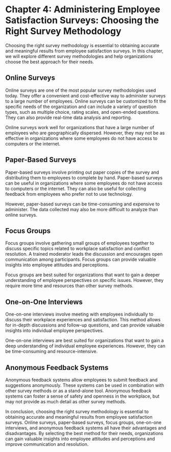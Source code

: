 Chapter 4: Administering Employee Satisfaction Surveys: Choosing the Right Survey Methodology
=============================================================================================

Choosing the right survey methodology is essential to obtaining accurate and meaningful results from employee satisfaction surveys. In this chapter, we will explore different survey methodologies and help organizations choose the best approach for their needs.

Online Surveys
--------------

Online surveys are one of the most popular survey methodologies used today. They offer a convenient and cost-effective way to administer surveys to a large number of employees. Online surveys can be customized to fit the specific needs of the organization and can include a variety of question types, such as multiple choice, rating scales, and open-ended questions. They can also provide real-time data analysis and reporting.

Online surveys work well for organizations that have a large number of employees who are geographically dispersed. However, they may not be as effective in organizations where some employees do not have access to computers or the internet.

Paper-Based Surveys
-------------------

Paper-based surveys involve printing out paper copies of the survey and distributing them to employees to complete by hand. Paper-based surveys can be useful in organizations where some employees do not have access to computers or the internet. They can also be useful for collecting feedback from employees who prefer not to use technology.

However, paper-based surveys can be time-consuming and expensive to administer. The data collected may also be more difficult to analyze than online surveys.

Focus Groups
------------

Focus groups involve gathering small groups of employees together to discuss specific topics related to workplace satisfaction and conflict resolution. A trained moderator leads the discussion and encourages open communication among participants. Focus groups can provide valuable insights into employee attitudes and perceptions.

Focus groups are best suited for organizations that want to gain a deeper understanding of employee perspectives on specific issues. However, they require more time and resources than other survey methods.

One-on-One Interviews
---------------------

One-on-one interviews involve meeting with employees individually to discuss their workplace experiences and satisfaction. This method allows for in-depth discussions and follow-up questions, and can provide valuable insights into individual employee perspectives.

One-on-one interviews are best suited for organizations that want to gain a deep understanding of individual employee experiences. However, they can be time-consuming and resource-intensive.

Anonymous Feedback Systems
--------------------------

Anonymous feedback systems allow employees to submit feedback and suggestions anonymously. These systems can be used in combination with other survey methods or as a stand-alone tool. Anonymous feedback systems can foster a sense of safety and openness in the workplace, but may not provide as much detail as other survey methods.

In conclusion, choosing the right survey methodology is essential to obtaining accurate and meaningful results from employee satisfaction surveys. Online surveys, paper-based surveys, focus groups, one-on-one interviews, and anonymous feedback systems all have their advantages and disadvantages. By selecting the best method for their needs, organizations can gain valuable insights into employee attitudes and perceptions and improve communication and resolution.


